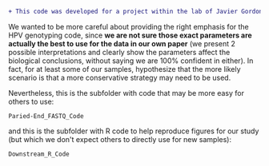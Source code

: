 ```diff
+ This code was developed for a project within the lab of Javier Gordon Ogembo.
```

We wanted to be more careful about providing the right emphasis for the HPV genotyping code, since **we are not sure those exact parameters are actually the best to use for the data in our own paper** (we present 2 possible interpretations and clearly show the parameters affect the biological conclusions, without saying we are 100% confident in either).  In fact, for at least some of our samples, hypothesize that the more likely scenario is that a more conservative strategy may need to be used.

Nevertheless, this is the subfolder with code that may be more easy for others to use:

```
Paried-End_FASTQ_Code
```

and this is the subfolder with R code to help reproduce figures for our study (but which we don't expect others to directly use for new samples):

```
Downstream_R_Code
```
